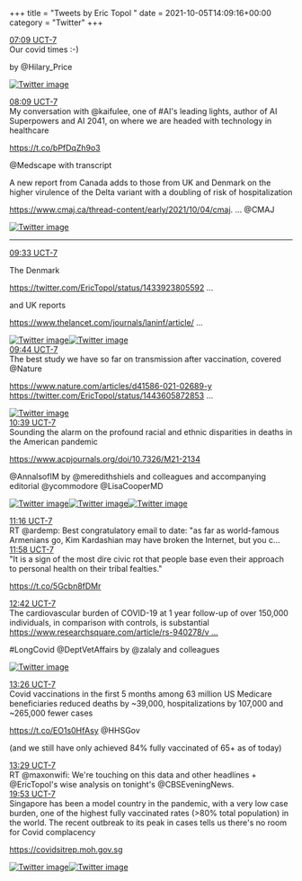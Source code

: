 +++
title = "Tweets by Eric Topol " 
date = 2021-10-05T14:09:16+00:00
category = "Twitter"
+++
<div class="tweet"> 
<div class="profile"> 
<a href="https://twitter.com/erictopol/status/1445390636430016517" target="_blank" rel="noreferer">07:09 UCT-7</a> 
</div> 
<div class="content"> 
Our covid times :-)

by @Hilary_Price </div> 
<a href="/twitter/erictopol/images/FA8PGleWUBgMdbJ.jpg"  ><img src="/twitter/erictopol/images/FA8PGleWUBgMdbJ.jpg" alt="Twitter image" ></img></a></div> 
<div class="tweet"> 
<div class="profile"> 
<a href="https://twitter.com/erictopol/status/1445405726852194305" target="_blank" rel="noreferer">08:09 UCT-7</a> 
</div> 
<div class="content"> 
My conversation with @kaifulee, one of #AI's leading lights, author of AI Superpowers and AI 2041, on where we are headed with technology in healthcare

https://t.co/bPfDqZh9o3

@Medscape with transcript</div> 
</div> 
<div class="thread"> 
<div class="thread-content"> 
A new report from Canada adds to those from UK and Denmark on the higher virulence of the Delta variant with a doubling of risk of hospitalization

<a href="https://www.cmaj.ca/thread-content/early/2021/10/04/cmaj.211248" target="_blank" rel="noreferer">https://www.cmaj.ca/thread-content/early/2021/10/04/cmaj. ...</a> 
 @CMAJ </div> 
<a href="/twitter/erictopol/images/FA8t4LZVcAEYTO0.jpg"  ><img src="/twitter/erictopol/images/FA8t4LZVcAEYTO0.jpg" alt="Twitter image" ></img></a><hr><div class="profile"> 
<a href="https://twitter.com/erictopol/status/1445427015230754819" target="_blank" rel="noreferer">09:33 UCT-7</a> 
</div> 
<div class="content"> 
The Denmark

<a href="https://twitter.com/EricTopol/status/1433923805592756229" target="_blank" rel="noreferer">https://twitter.com/EricTopol/status/1433923805592 ...</a> 


and UK reports

<a href="https://www.thelancet.com/journals/laninf/article/PIIS1473-3099(21)00475-8/fulltext" target="_blank" rel="noreferer">https://www.thelancet.com/journals/laninf/article/ ...</a> 
 </div> 
<a href="/twitter/erictopol/images/FA8wKjUVkAAJDhJ.jpg"  ><img src="/twitter/erictopol/images/FA8wKjUVkAAJDhJ.jpg" alt="Twitter image" ></img></a><a href="/twitter/erictopol/images/FA8wMCwUcAA7zi9.jpg"  ><img src="/twitter/erictopol/images/FA8wMCwUcAA7zi9.jpg" alt="Twitter image" ></img></a></div> 
<div class="tweet"> 
<div class="profile"> 
<a href="https://twitter.com/erictopol/status/1445429636502933508" target="_blank" rel="noreferer">09:44 UCT-7</a> 
</div> 
<div class="content"> 
The best study we have so far on transmission after vaccination, covered @Nature 

<a href="https://www.nature.com/articles/d41586-021-02689-y" target="_blank" rel="noreferer">https://www.nature.com/articles/d41586-021-02689-y</a> 
  <a href="https://twitter.com/EricTopol/status/1443605872853221382" target="_blank" rel="noreferer">https://twitter.com/EricTopol/status/1443605872853 ...</a> 
</div> 
<a href="/twitter/erictopol/images/FA8yhltVcAErjq-.jpg"  ><img src="/twitter/erictopol/images/FA8yhltVcAErjq-.jpg" alt="Twitter image" ></img></a></div> 
<div class="tweet"> 
<div class="profile"> 
<a href="https://twitter.com/erictopol/status/1445443502087671809" target="_blank" rel="noreferer">10:39 UCT-7</a> 
</div> 
<div class="content"> 
Sounding the alarm on the profound racial and ethnic disparities in deaths in the American pandemic

<a href="https://www.acpjournals.org/doi/10.7326/M21-2134" target="_blank" rel="noreferer">https://www.acpjournals.org/doi/10.7326/M21-2134</a> 


@AnnalsofIM by @meredithshiels and colleagues and accompanying editorial @ycommodore @LisaCooperMD </div> 
<a href="/twitter/erictopol/images/FA89VMkVIAIlFKK.jpg"  ><img src="/twitter/erictopol/images/FA89VMkVIAIlFKK.jpg" alt="Twitter image" ></img></a><a href="/twitter/erictopol/images/FA8-v2OVUAs-TdR.jpg"  ><img src="/twitter/erictopol/images/FA8-v2OVUAs-TdR.jpg" alt="Twitter image" ></img></a><a href="/twitter/erictopol/images/FA8-xL8UYAI1ogh.jpg"  ><img src="/twitter/erictopol/images/FA8-xL8UYAI1ogh.jpg" alt="Twitter image" ></img></a></div> 
<div class="tweet"> 
<div class="profile"> 
<a href="https://twitter.com/erictopol/status/1445452852302729225" target="_blank" rel="noreferer">11:16 UCT-7</a> 
</div> 
<div class="content"> 
RT @ardemp: Best congratulatory email to date: "as far as world-famous Armenians go, Kim Kardashian may have broken the Internet, but you c…</div> 
</div> 
<div class="tweet"> 
<div class="profile"> 
<a href="https://twitter.com/erictopol/status/1445463443167797248" target="_blank" rel="noreferer">11:58 UCT-7</a> 
</div> 
<div class="content"> 
"It is a sign of the most dire civic rot that people base even their approach to personal health on their tribal fealties."

https://t.co/5Gcbn8fDMr</div> 
</div> 
<div class="tweet"> 
<div class="profile"> 
<a href="https://twitter.com/erictopol/status/1445474539115143170" target="_blank" rel="noreferer">12:42 UCT-7</a> 
</div> 
<div class="content"> 
The cardiovascular burden of COVID-19 at 1 year follow-up of over 150,000 individuals, in comparison with controls, is substantial <a href="https://www.researchsquare.com/article/rs-940278/v1" target="_blank" rel="noreferer">https://www.researchsquare.com/article/rs-940278/v ...</a> 


#LongCovid @DeptVetAffairs by @zalaly and colleagues </div> 
<a href="/twitter/erictopol/images/FA9apE-VQBA59F3.jpg"  ><img src="/twitter/erictopol/images/FA9apE-VQBA59F3.jpg" alt="Twitter image" ></img></a></div> 
<div class="tweet"> 
<div class="profile"> 
<a href="https://twitter.com/erictopol/status/1445485454220951552" target="_blank" rel="noreferer">13:26 UCT-7</a> 
</div> 
<div class="content"> 
Covid vaccinations in the first 5 months among 63 million US Medicare beneficiaries reduced deaths by ~39,000, hospitalizations by 107,000 and ~265,000 fewer cases 

https://t.co/EO1s0HfAsy @HHSGov 

(and we still have only achieved 84% fully vaccinated of 65+ as of today)</div> 
</div> 
<div class="tweet"> 
<div class="profile"> 
<a href="https://twitter.com/erictopol/status/1445486250023002121" target="_blank" rel="noreferer">13:29 UCT-7</a> 
</div> 
<div class="content"> 
RT @maxonwifi: We're touching on this data and other headlines +  @EricTopol's wise analysis on tonight's @CBSEveningNews.</div> 
</div> 
<div class="tweet"> 
<div class="profile"> 
<a href="https://twitter.com/erictopol/status/1445583002407301127" target="_blank" rel="noreferer">19:53 UCT-7</a> 
</div> 
<div class="content"> 
Singapore has been a model country in the pandemic, with a very low case burden, one of the highest fully vaccinated rates (&gt;80% total population) in the world. The recent outbreak to its peak in cases tells us there's no room for Covid complacency

<a href="https://covidsitrep.moh.gov.sg" target="_blank" rel="noreferer">https://covidsitrep.moh.gov.sg</a> 
 </div> 
<a href="/twitter/erictopol/images/FA-8HU1UcAs2Wgm.jpg"  ><img src="/twitter/erictopol/images/FA-8HU1UcAs2Wgm.jpg" alt="Twitter image" ></img></a><a href="/twitter/erictopol/images/FA-913PUUA08prP.jpg"  ><img src="/twitter/erictopol/images/FA-913PUUA08prP.jpg" alt="Twitter image" ></img></a></div> 


